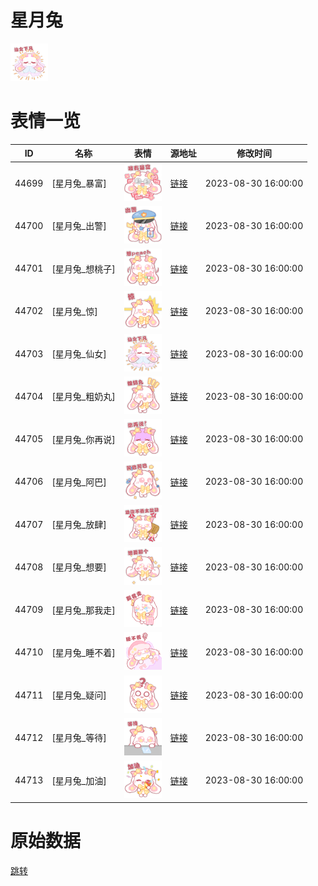 # 星月兔

<img src="./cover.png" height="60" alt="cover" />

# 表情一览

|ID|名称|表情|源地址|修改时间|
|----|----|----|----|----|
|44699|[星月兔_暴富]|<img src="./pic/044699_%5B星月兔_暴富%5D.png" height="60" alt="暴富"/>|[链接](https://i0.hdslb.com/bfs/garb/f83890c356c0d1a07f24f2eabb78caf2c811664b.png)|2023-08-30 16:00:00|
|44700|[星月兔_出警]|<img src="./pic/044700_%5B星月兔_出警%5D.png" height="60" alt="出警"/>|[链接](https://i0.hdslb.com/bfs/garb/5f43842f38a31efeb5ddb7624705efda1a13f443.png)|2023-08-30 16:00:00|
|44701|[星月兔_想桃子]|<img src="./pic/044701_%5B星月兔_想桃子%5D.png" height="60" alt="想桃子"/>|[链接](https://i0.hdslb.com/bfs/garb/9aa650951254b54f028bab880b54ac9df72515b6.png)|2023-08-30 16:00:00|
|44702|[星月兔_惊]|<img src="./pic/044702_%5B星月兔_惊%5D.png" height="60" alt="惊"/>|[链接](https://i0.hdslb.com/bfs/garb/eadd1cf66acf550525593008a6b33991cc594798.png)|2023-08-30 16:00:00|
|44703|[星月兔_仙女]|<img src="./pic/044703_%5B星月兔_仙女%5D.png" height="60" alt="仙女"/>|[链接](https://i0.hdslb.com/bfs/garb/ac9cefdee4b3437cfab7f4c22064a9250f201254.png)|2023-08-30 16:00:00|
|44704|[星月兔_粗奶丸]|<img src="./pic/044704_%5B星月兔_粗奶丸%5D.png" height="60" alt="粗奶丸"/>|[链接](https://i0.hdslb.com/bfs/garb/b6452b03c86beef2584fd93f6db245d860c56ad3.png)|2023-08-30 16:00:00|
|44705|[星月兔_你再说]|<img src="./pic/044705_%5B星月兔_你再说%5D.png" height="60" alt="你再说"/>|[链接](https://i0.hdslb.com/bfs/garb/245d5a4deb121e768a84cecc3a48ec9051a33953.png)|2023-08-30 16:00:00|
|44706|[星月兔_阿巴]|<img src="./pic/044706_%5B星月兔_阿巴%5D.png" height="60" alt="阿巴"/>|[链接](https://i0.hdslb.com/bfs/garb/b976a61cd03cae657789cbae494da74b53d5f152.png)|2023-08-30 16:00:00|
|44707|[星月兔_放肆]|<img src="./pic/044707_%5B星月兔_放肆%5D.png" height="60" alt="放肆"/>|[链接](https://i0.hdslb.com/bfs/garb/15d8d128bbabc92ec2501a33d01bad04b23a46cb.png)|2023-08-30 16:00:00|
|44708|[星月兔_想要]|<img src="./pic/044708_%5B星月兔_想要%5D.png" height="60" alt="想要"/>|[链接](https://i0.hdslb.com/bfs/garb/c9bcd9d5a28c0c5779fb11af475b3e3461374e6d.png)|2023-08-30 16:00:00|
|44709|[星月兔_那我走]|<img src="./pic/044709_%5B星月兔_那我走%5D.png" height="60" alt="那我走"/>|[链接](https://i0.hdslb.com/bfs/garb/f3feaa5601da834816f6cbfa1be847202bc70687.png)|2023-08-30 16:00:00|
|44710|[星月兔_睡不着]|<img src="./pic/044710_%5B星月兔_睡不着%5D.png" height="60" alt="睡不着"/>|[链接](https://i0.hdslb.com/bfs/garb/a3395f55df3feb6bf81a9698175a80b9eb872d8b.png)|2023-08-30 16:00:00|
|44711|[星月兔_疑问]|<img src="./pic/044711_%5B星月兔_疑问%5D.png" height="60" alt="疑问"/>|[链接](https://i0.hdslb.com/bfs/garb/4922f25ad3397a1d5323e71b51f5e5c9f082f452.png)|2023-08-30 16:00:00|
|44712|[星月兔_等待]|<img src="./pic/044712_%5B星月兔_等待%5D.png" height="60" alt="等待"/>|[链接](https://i0.hdslb.com/bfs/garb/48c1dcc91d874805962f9058bdd784479b230d45.png)|2023-08-30 16:00:00|
|44713|[星月兔_加油]|<img src="./pic/044713_%5B星月兔_加油%5D.png" height="60" alt="加油"/>|[链接](https://i0.hdslb.com/bfs/garb/0758de2ad2943025c7642dd537f3ac6c4af922f7.png)|2023-08-30 16:00:00|

# 原始数据

[跳转](./raw.json)

